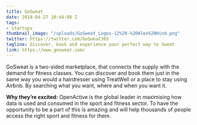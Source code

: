```yaml
---
title: GoSweat
date: 2018-04-27 10:44:00 Z
tags:
- startups
thumbnail_image: "/uploads/GoSweat_Logos-12%20-%20Alex%20Hind.png"
twitter: https://twitter.com/GoSweat365
tagline: Discover, book and experience your perfect way to Sweat
link: https://www.gosweat.com/
---
```


GoSweat is a two-sided marketplace, that connects the supply with the demand for fitness classes. You can discover and book them just in the same way you would a hairdresser using TreatWell or a place to stay using Airbnb. By searching what you want, where and when you want it.

**Why they’re excited:** OpenActive is the global leader in maximising how data is used and consumed in the sport and fitness sector. To have the opportunity to be a part of this is amazing and will help thousands of people access the right sport and fitness for them. 